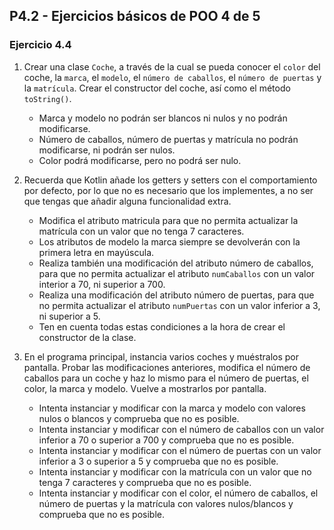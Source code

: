 ## P4.2 - Ejercicios básicos de POO 4 de 5

### **Ejercicio 4.4**

1. Crear una clase `Coche`, a través de la cual se pueda conocer el `color` del coche, la `marca`, el `modelo`, el `número de caballos`, el `número de puertas` y la `matrícula`. Crear el constructor del coche, así como el método `toString()`.

    * Marca y modelo no podrán ser blancos ni nulos y no podrán modificarse.
    * Número de caballos, número de puertas y matrícula no podrán modificarse, ni podrán ser nulos.
    * Color podrá modificarse, pero no podrá ser nulo.

2. Recuerda que Kotlin añade los getters y setters con el comportamiento por defecto, por lo que no es necesario que los implementes, a no ser que tengas que añadir alguna funcionalidad extra.

    * Modifica el atributo matricula para que no permita actualizar la matrícula con un valor que no tenga 7 caracteres.
    * Los atributos de modelo la marca siempre se devolverán con la primera letra en mayúscula.
    * Realiza también una modificación del atributo número de caballos, para que no permita actualizar el atributo `numCaballos` con un valor interior a 70, ni superior a 700.
    * Realiza una modificación del atributo número de puertas, para que no permita actualizar el atributo `numPuertas` con un valor inferior a 3, ni superior a 5.
    * Ten en cuenta todas estas condiciones a la hora de crear el constructor de la clase.

3. En el programa principal, instancia varios coches y muéstralos por pantalla. Probar las modificaciones anteriores, modifica el número de caballos para un coche y haz lo mismo para el número de puertas, el color, la marca y modelo. Vuelve a mostrarlos por pantalla.

    * Intenta instanciar y modificar con la marca y modelo con valores nulos o blancos y comprueba que no es posible.
    * Intenta instanciar y modificar con el número de caballos con un valor inferior a 70 o superior a 700 y comprueba que no es posible.
    * Intenta instanciar y modificar con el número de puertas con un valor inferior a 3 o superior a 5 y comprueba que no es posible.
    * Intenta instanciar y modificar con la matrícula con un valor que no tenga 7 caracteres y comprueba que no es posible.
    * Intenta instanciar y modificar con el color, el número de caballos, el número de puertas y la matrícula con valores nulos/blancos y comprueba que no es posible.